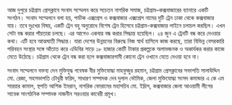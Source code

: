 আজ দুপুরে চট্টগ্রাম প্রেসক্লাবে সংবাদ সম্মেলন করে সচেতন নাগরিক সমাজ, চট্টগ্রাম–কক্সবাজারের ব্যানারে একটি সংগঠন। সংবাদ সম্মেলনে বলা হয়, পর্যটক এক্সপ্রেস ও কক্সবাজার এক্সপ্রেস নামের দুটি ট্রেন ঢাকা থেকে কক্সবাজার যায়। তবে দুঃখের বিষয়, একটি ট্রেন বহু অনুরোধে বিশেষ ট্রেন হিসেবে চট্টগ্রাম-কক্সবাজার লাইনে চলাচল করছিল। এখন সেটা বন্ধ করার পাঁয়তারা চলছে। এর আগেও একবার বন্ধ করার সিদ্ধান্ত হয়েছিল। ২৪ জুন এ ট্রেনটি বন্ধ করে দেওয়ার কথা। এটি হবে আত্মঘাতী সিদ্ধান্ত। যারা দেশের উন্নয়নের বিরুদ্ধে নিজ স্বার্থ হাসিলে কাজ করছে, তারা বিভিন্ন বেসরকারি পরিবহন সংস্থার সঙ্গে আঁতাত করে এডিবির সাড়ে ১৮ হাজার কোটি টাকার প্রকল্পকে অলাভজনক ও অকার্যকর করার কাজে মেতে উঠেছে। চট্টগ্রাম থেকে ট্রেন বন্ধ করা হলে কক্সবাজারগামী কোনো ট্রেন ওখানে যেতে দেওয়া হবে না।

সংবাদ সম্মেলনে বক্তব্য দেন মুক্তিযুদ্ধ গবেষক বীর মুক্তিযোদ্ধা মাহফুজুর রহমান, চট্টগ্রাম প্রেসক্লাবের সভাপতি সালাউদ্দিন মো. রেজা, সহসভাপতি চৌধুরী ফরিদ, সাধারণ সম্পাদক দেব দুলাল ভৌমিক, জেলা মুক্তিযোদ্ধা সংসদ কমান্ডার এ কে এম সারয়ার কামাল, স্থপতি আশিক ইমরান, নাগরিক ফোরামের মহাসচিব মো. ইদ্রিস, কক্সবাজার জেলা আওয়ামী লীগের সাবেক সাংগঠনিক সম্পাদক নাজনীন সরওয়ার কাবেরী প্রমুখ।
